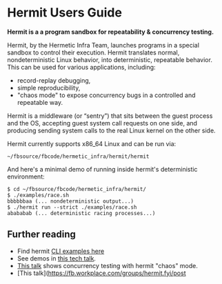 # Hermit Users Guide

**Hermit is a a program sandbox for repeatability & concurrency testing.**

Hermit, by the Hermetic Infra Team, launches programs in a special sandbox to control their execution. Hermit translates normal, nondeterministic Linux behavior, into deterministic, repeatable behavior.  This can be used for various applications, including:

- record-replay debugging,
- simple reproducibility,
- "chaos mode" to expose concurrency bugs in a controlled and repeatable way.

Hermit is a middleware (or “sentry”) that sits between the guest process and the OS, accepting guest system call requests on one side, and producing sending system calls to the real Linux kernel on the other side.

Hermit currently supports x86_64 Linux and can be run via:

```
~/fbsource/fbcode/hermetic_infra/hermit/hermit
```

And here's a minimal demo of running inside hermit's deterministic environment:
```
$ cd ~/fbsource/fbcode/hermetic_infra/hermit/
$ ./examples/race.sh
bbbbbbaa (... nondeterministic output...)
$ ./hermit run --strict ./examples/race.sh
abababab (... deterministic racing processes...)
```

## Further reading

* Find hermit [CLI examples here](https://fb.workplace.com/notes/hermetic-infra-fyi/hermit-tech-preview-a-linux-reproducibility-tool/244656753248444/)
* See demos in [this tech talk](https://fb.workplace.com/groups/591973351138875/permalink/1132872253715646/).
* [This talk](https://fb.workplace.com/groups/591973351138875/posts/1533285603674307) shows concurrency testing with hermit "chaos" mode.
* [This talk](https://fb.workplace.com/groups/hermit.fyi/post
